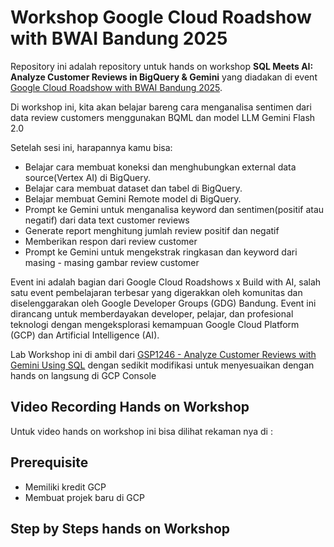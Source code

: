 # Workshop Google Cloud Roadshow with BWAI Bandung 2025

Repository ini adalah repository untuk hands on workshop **SQL Meets AI: Analyze Customer Reviews in BigQuery & Gemini** yang diadakan di event [Google Cloud Roadshow with BWAI Bandung 2025](https://roadshow.cloudbandung.id/).

Di workshop ini, kita akan belajar bareng cara menganalisa sentimen dari data review customers menggunakan BQML dan model LLM Gemini Flash 2.0

Setelah sesi ini, harapannya kamu bisa:
- Belajar cara membuat koneksi dan menghubungkan external data source(Vertex AI) di BigQuery.
- Belajar cara membuat dataset dan tabel di BigQuery.
- Belajar membuat Gemini Remote model di BigQuery.
- Prompt ke Gemini untuk menganalisa keyword dan sentimen(positif atau negatif) dari data text customer reviews
- Generate report menghitung jumlah review positif dan negatif
- Memberikan respon dari review customer
- Prompt ke Gemini untuk mengekstrak ringkasan dan keyword dari masing - masing gambar review customer

Event ini adalah bagian dari Google Cloud Roadshows x Build with AI, salah satu event pembelajaran terbesar yang digerakkan oleh komunitas dan diselenggarakan oleh Google Developer Groups (GDG) Bandung. Event ini dirancang untuk memberdayakan developer, pelajar, dan profesional teknologi dengan mengeksplorasi kemampuan Google Cloud Platform (GCP) dan Artificial Intelligence (AI).

Lab Workshop ini di ambil dari [GSP1246 - Analyze Customer Reviews with Gemini Using SQL](https://www.cloudskillsboost.google/paths/1281/course_templates/1133/labs/507933) dengan sedikit modifikasi untuk menyesuaikan dengan hands on langsung di GCP Console

## Video Recording Hands on Workshop

Untuk video hands on workshop ini bisa dilihat rekaman nya di : 

## Prerequisite
- Memiliki kredit GCP
- Membuat projek baru di GCP

## Step by Steps hands on Workshop

